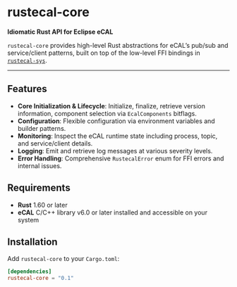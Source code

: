 # rustecal-core

**Idiomatic Rust API for Eclipse eCAL**

`rustecal-core` provides high-level Rust abstractions for eCAL’s pub/sub and service/client patterns, built on top of the low-level FFI bindings in [`rustecal-sys`](https://crates.io/crates/rustecal-sys).

---

## Features

- **Core Initialization & Lifecycle**: Initialize, finalize, retrieve version information, component selection via `EcalComponents` bitflags.
- **Configuration**: Flexible configuration via environment variables and builder patterns.
- **Monitoring**: Inspect the eCAL runtime state including process, topic, and service/client details.
- **Logging**: Emit and retrieve log messages at various severity levels.
- **Error Handling**: Comprehensive `RustecalError` enum for FFI errors and internal issues.

## Requirements

- **Rust** 1.60 or later  
- **eCAL** C/C++ library v6.0 or later installed and accessible on your system

## Installation

Add `rustecal-core` to your `Cargo.toml`:

```toml
[dependencies]
rustecal-core = "0.1"
```
